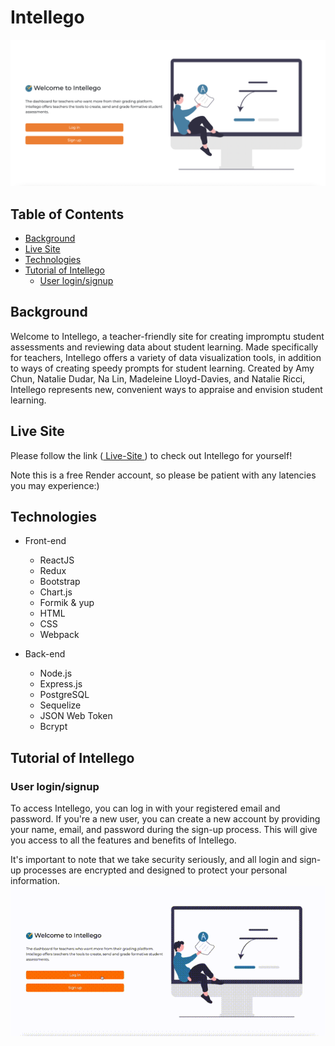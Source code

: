 # Intellego

<img src="public/images/readme/landingPage.png" alt="Landing page"/>

## Table of Contents

- [Background](#background)
- [Live Site](#live-site)
- [Technologies](#technologies)
- [Tutorial of Intellego](#tutorial-of-intellego)
  - [User login/signup](#user-loginsignup)

## Background

Welcome to Intellego, a teacher-friendly site for creating impromptu student assessments and reviewing data about student learning. Made specifically for teachers, Intellego offers a variety of data visualization tools, in addition to ways of creating speedy prompts for student learning. Created by Amy Chun, Natalie Dudar, Na Lin, Madeleine Lloyd-Davies, and Natalie Ricci, Intellego represents new, convenient ways to appraise and envision student learning.

## Live Site

Please follow the link (<a href="https://intellego.onrender.com/" target="_blank"> Live-Site </a>) to check out Intellego for yourself!

Note this is a free Render account, so please be patient with any latencies you may experience:)

## Technologies

- Front-end

  - ReactJS
  - Redux
  - Bootstrap
  - Chart.js
  - Formik & yup
  - HTML
  - CSS
  - Webpack

- Back-end
  - Node.js
  - Express.js
  - PostgreSQL
  - Sequelize
  - JSON Web Token
  - Bcrypt

## Tutorial of Intellego

### User login/signup
To access Intellego, you can log in with your registered email and password. If you're a new user, you can create a new account by providing your name, email, and password during the sign-up process. This will give you access to all the features and benefits of Intellego.

It's important to note that we take security seriously, and all login and sign-up processes are encrypted and designed to protect your personal information.
<img src="public/images/readme/login.gif" alt="login.gif"/>

